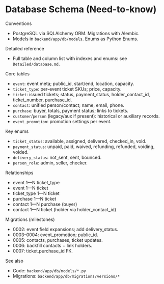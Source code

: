# Database Schema (Need-to-know)

Conventions
- PostgreSQL via SQLAlchemy ORM. Migrations with Alembic.
- Models in `backend/app/db/models`. Enums as Python Enums.

Detailed reference
- Full table and column list with indexes and enums: see `Detailed/database.md`.

Core tables
- `event`: event meta; public_id, start/end, location, capacity.
- `ticket_type`: per-event ticket SKUs; price, capacity.
- `ticket`: issued tickets; status, payment_status, holder_contact_id, ticket_number, purchase_id.
- `contact`: unified person/contact; name, email, phone.
- `purchase`: buyer, totals, payment status; links to tickets.
- `customer`/`person` (legacy/aux if present): historical or auxiliary records.
- `event_promotion`: promotion settings per event.

Key enums
- `ticket_status`: available, assigned, delivered, checked_in, void.
- `payment_status`: unpaid, paid, waived, refunding, refunded, voiding, voided.
- `delivery_status`: not_sent, sent, bounced.
- `person_role`: admin, seller, checker.

Relationships
- event 1—N ticket_type
- event 1—N ticket
- ticket_type 1—N ticket
- purchase 1—N ticket
- contact 1—N purchase (buyer)
- contact 1—N ticket (holder via holder_contact_id)

Migrations (milestones)
- 0002: event field expansions; add delivery_status.
- 0003–0004: event_promotion; public_id.
- 0005: contacts, purchases, ticket updates.
- 0006: backfill contacts + link holders.
- 0007: ticket.purchase_id FK.

See also
- Code: `backend/app/db/models/*.py`
- Migrations: `backend/app/db/migrations/versions/*`
